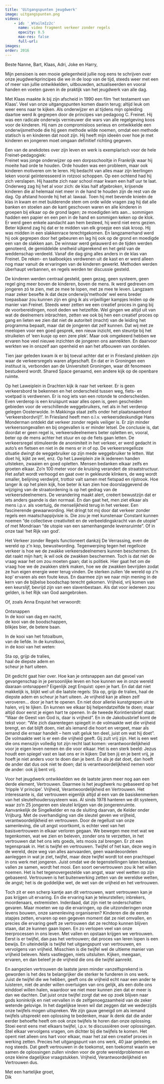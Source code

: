 ```yaml
---
title: 'Uitgangspunten jeugdwerk'
image: uitgangspunten.png
videos:
    - id: '_WYailmIz2c'
      name: video fragment verkeer zonder regels
      opacity: 0.5
      max-res: false
      full-url: 
images:
order: 2016
---
```


Beste Nanne, Bart, Klaas, Adri, Joke en Harry,

Mijn pensioen is een mooie gelegenheid jullie nog eens te schrijven over onze jeugdwerkprincipes die we in de loop van de tijd, steeds weer met een of meer van jullie ontwikkelden, uitbouwden, actualiseerden en vooral handen en voeten gaven in de praktijk van het jeugdwerk van alle dag.

Met Klaas maakte ik bij zijn afscheid in 1990 een film ‘het testament van Klaas’. Veel van onze uitgangspunten komen daarin terug; altijd leuk om weer eens naar te kijken.
Als onderwijzer en al tijdens mijn opleiding daartoe werd ik gegrepen door de principes van pedagoog C. Freinet. Hij was een radicale onderwijs vernieuwer die wars van alle regelgeving koos voor de kinderen. Hij nam ze compromisloos serieus en ontwikkelde een onderwijsmethode die hij geen methode wilde noemen, omdat een methode statisch is en kinderen dat nooit zijn. Hij heeft mijn ideeën over hoe je met kinderen en jongeren moet omgaan definitief richting gegeven.

Een van de anekdotes over zijn leven en werk is exemplarisch voor de hele Freinet-pedagogiek: <br />
Freinet was jonge onderwijzer op een dorpsschooltje in Frankrijk waar hij moeite had orde te houden. Orde houden was een probleem, maar ook kinderen motiveren om te leren. Hij bedacht van alles maar zijn leerlingen leken vooral geïnteresseerd in rotzooi schoppen. Op een ochtend had hij zich verslapen. Hij haastte zich naar school maar kwam een half uur te laat. Onderweg zag hij het al voor zich: de klas half afgebroken, krijsende kinderen die al helemaal niet meer in de hand te houden zijn de rest van de dag. Op afstand hoorde hij het al: lawaai. Toen hij met bevende knieën de klas in kwam en met bulderende stem om orde wilde vragen zag hij dat alle banken en stoelen aan de kant geschoven waren en alle kinderen in groepen bij elkaar op de grond lagen; ze moedigden iets aan… sommigen hadden een papier en een pen in de hand en sommigen keken op de klok. Er werd geen enkele aandacht aan hem besteed, hij werd niet eens gezien. Beter kijkend zag hij dat er te midden van elk groepje een slak kroop. Hij was midden in een slakkenrace terechtgekomen.  En langzamerhand werd hij ook gegrepen door het gebeuren en lag hij ook op de grond en moedigde een van de slakken aan. De winnaar werd gelauwerd en de tijden werden genoteerd, de gemiddelde snelheid uitgerekend en het geld van de weddenschap verdeeld.  Vanaf die dag ging alles anders in de klas van Freinet. De reken- en taalboekjes verdwenen uit de kast en er werd alleen nog maar vanuit de ervaringen van de kinderen gewerkt. Methoden werden überhaupt verbannen, en regels werden ter discussie gesteld.

De kinderen werden centraal gesteld, geen gezag, geen systeem, geen regel ging meer boven de kinderen, boven de mens. Ik werd gedreven om jongeren zó te zien, met ze mee te lopen, met ze mee te leven. Langzaam maar zeker besefte ik dat deze onderwijs’methode’ wel eens breder toepasbaar zou kunnen zijn en ging ik als vrijwilliger kampjes leiden op de manier van Freinet. Steeds weer zetten we een creatief proces in gang bij de voorbereidingen, nooit deden we hetzelfde. Wel gingen we altijd uit van wat de deelnemers inbrachten, zetten we ook bij hen een creatief proces op gang en lieten we zien dat niet de autoriteit (macht) van de leiding het programma bepaalt, maar dat de jongeren dat zelf kunnen. Dat wij met ze meelopen voor een goed gesprek, een nieuw inzicht, een steuntje bij het struikelen of ‘een kusje op een zere plek’. Maar ook omgekeerd hebben we ervaren hoe veel nieuwe inzichten de jongeren ons aanreikten. En daarvoor werkten we in onszelf aan openheid en aan het afbouwen van oordelen.

Tien jaar geleden kwam ik er bij toeval achter dat er in Friesland plekken zijn waar de verkeersregels waren afgeschaft. En dat er in Groningen een instituut is, verbonden aan de Universiteit Groningen, waar dit fenomeen bestudeerd wordt. Shared Space genaamd, een andere kijk op de openbare ruimte.

Op het Laweiplein in Drachten kijk ik naar het verkeer. Er is geen verkeersbord te bekennen en het onderscheid tussen weg, fiets- en voetpad is verdwenen. Er is nog iets van een rotonde te onderscheiden. Even verderop is een kruispunt waar alles open is, geen gescheiden gebieden voor de verschillende weggebruikers, net als in het verderop gelegen Oosterwolde. In Makkinga staat zelfs onder het plaatsnaambord ‘verkeersbordvrij!!’. In Friesland heeft men o.l.v. verkeersdeskundige Hans Monderman ontdekt dat verkeer zonder regels veiliger is. Er zijn minder verkeersongevallen en bij ongevallen is er minder letsel. De conclusie is, dat doordat er geen regel is, verkeersdeelnemers beter opletten en, vooral, beter op de mens achter het stuur en op de fiets gaan letten. De verkeersregel stimuleerde de anonimiteit in het verkeer, er werd gedacht in auto’s en fietsen en niet in de mens er in of op. De verkeersregelloze situatie dwingt de weggebruiker op zijn mede weggebruiker te letten. Wat doet hij, kijkt ze wel, enz. Op het Laweiplein zie ik iedereen handen uitsteken, zwaaien en goed opletten. Mensen bedanken elkaar zelfs en groeten elkaar. Zo’n 100 meter voor de kruising verandert de straatstructuur. Het asfalt wordt verhoogd en gaat over in gekleurde klinkers, de weg wordt smaller, belijning verdwijnt, trottoir valt samen met fietspad en rijstrook. Hoe langer ik op het plein kijk, hoe beter ik kan zien hoe doorslaggevend de wijziging van de straatordening is op het gedrag van de verkeersdeelnemers. De verandering maakt alert, creëert bewustzijn dat er iets anders gaande is dan normaal. En dan gaat het, men ziet elkaar als mens i.p.v. als voertuig, de menselijkheid terug in het verkeer. Een fascinerende gewaarwording. Het dringt tot mij door dat verkeer zonder regels een maatschappijvisie is. Die zou je met kunstenaar Constant kunnen noemen “de collectieve creativiteit en de verbeeldingskracht van de utopie” of met Mondriaan “de utopie van een samenhangende levensruimte”. Of in onze taal ‘het Rijk van god’.

Het Verkeer zonder Regels functioneert dankzij De Verrassing, even de wereld op z’n kop, bewustwording. Tegenwerping tegen het regelloze verkeer is hoe we de zwakke verkeersdeelnemers kunnen beschermen. En dat raakt mijn hart; ik wil ook de zwakken beschermen. Toch is dat niet de vraag waar het om zou moeten gaan; dat is politiek. Hier gaat het om de vraag hoe we de zwakken stèrk maken, hoe we de zwakken bevrijden zodat ze hun eigen energie weer terug vinden. De sterken zullen ‘de wereld op z’n kop’ ervaren als een foute keus. En daarmee zijn we naar mijn mening in de kern van de bijbelse boodschap terecht gekomen. Vrijheid, vrij komen van een keurslijf, bevrijd zijn van een slavenbestaan. Als dat voor iedereen zou gelden, is het Rijk van God aangebroken.

Of, zoals Anna Enquist het verwoordt:

Ontsnappen<br />
In de kooi van dag en nacht,<br />
de kooi van de boodschappen,<br />
blikjes bier, de betere baan.

In de kooi van het fotoalbum,<br />
van de liefde. In de kunstkooi,<br />
in de kooi van het weten:

Sta op, grijp de tralies,<br />
haal de diepste adem en<br />
scheur je hart uiteen.

Dit gedicht gaat hier over. Hoe kan je ontsnappen aan dat gevoel van gevangenschap in je persoonlijke leven en hoe kunnen we in onze wereld daaraan ontsnappen? Eigenlijk zegt Enquist: open je hart. En dat dat niet makkelijk is, blijkt wel uit die laatste regels: Sta op, grijp de tralies, haal de diepste adem en scheur je hart uiteen. Je vrijheid kan je alleen zelf veroveren… door je hart te openen. En niet door allerlei kunstgrepen uit te halen, vrij te lijken. En kunnen we elkaar bij helpendatzelfde te doen; maar altijd door eerst je eigen hart te openen. In de tweede Korintiersbrief staat: “Waar de Geest van God is, daar is vrijheid”. En in de Jakobusbrief komt de tekst voor: “Wie zich daarentegen spiegelt in de volmaakte wet die vrijheid brengt, en dat blijft doen, niet als iemand die hoort en vergeet, maar als iemand die ernaar handelt – hem valt geluk ten deel, juist om wat hij doet”. De volmaakte wet is er een die vrijheid geeft. Gij zult vrij zijn. Het is een wet die ons menszijn volledig tot zijn recht laat komen: verantwoordelijkheid voor je eigen leven nemen èn die voor elkaar. Het is een sterk beeld: Jezus houdt een spiegel vast en laat ons er in kijken: Dat ben jij en je bent vrij, je hoeft je niet anders voor te doen dan je bent. En als je dat doet, dan hoeft de ander dat dus ook niet te doen; dat is verantwoordelijkheid nemen voor de ander: ook jij bent vrij. 

Voor het jeugdwerk ontwikkelden we de laatste jaren meer nog aan een derde element, Vertrouwen. Daarmee is het jeugdwerk nu gebaseerd op het ‘tripple V principe’. Vrijheid, Verantwoordelijkheid en Vertrouwen. Het interessante is, dat vertrouwen eigenlijk altijd al een van de basiskenmerken van het sleutelhouderssysteem was. Al sinds 1978 hanteren we dit systeem, waar zo’n 25 jongeren een sleutel krijgen van de jongerenruimte. Aanvankelijk de Singelkelder en na de sluiting daarvan, de Kelder onder Vrijburg. Met de overhandiging van die sleutel geven we vrijheid, verantwoordelijkheid en vertrouwen. Door de regellust van onze samenleving, die uit angst voortkomt, is echter veel van het basisvertrouwen in elkaar verloren gegaan. We bewegen mee met wat we tegenkomen, wat we zien en beleven, zonder ons te verzetten, in het vertrouwen dat het ons iets goeds, iets moois zal brengen. Er zit een tegenspraak in. Het is twijfel en vertrouwen. Twijfel of het kan, deze weg in de wereld, deze weg van alles aanvaarden, geen waardeoordelen aanleggen in wat je ziet, twijfel, maar deze twijfel wordt tot een prachtspel in ons werk met jongeren. Juist omdat we de tegenstellingen laten bestaan, vallen ze samen, wordt het mooi. Een soort oervertrouwen zou ik het willen noemen. Het is het tegenovergestelde van angst, waar veel wetten op zijn gebaseerd. Vertrouwen is het buitenwerking zetten van de wereldse wetten, de angst; het is de goddelijke wet, de wet van de vrijheid en het vertrouwen.

Toch zit er een scherp kantje aan dit vertrouwen, want vertrouwen kan je pas krijgen uit ervaring. En die ervaring kan je teleurstellen; inbrekers, moordenaars, extremisten. Inderdaad, dat zijn niet te onderschatten gevaren. Maar moeten we op die ervaringen, op die uitzonderingen onze levens bouwen, onze samenleving organiseren? Kinderen die de eerste stapjes zetten, ervaren op een gegeven moment dat ze niet omvallen, en precies die ervaring geeft ze vertrouwen dat ze rechtop kunnen blijven staan, dat ze kunnen gaan lopen. En zo verlopen veel van onze leerprocessen in ons leven. Met vallen en opstaan krijgen we vertrouwen. Eerst is er twijfel, dan pas het vertrouwen; dat proces van leren lopen is een bewijs. En uiteindelijk is twijfel het uitgangspunt van vertrouwen, en vervolgens van vrijheid. Misschien is die twijfel wel de ultieme manier van vrijheid beleven. Niets vastleggen, niets uitsluiten. Kijken, meegaan, ervaren, en dan beleef je de vrijheid die ons die twijfel aanreikt.

En aangezien vertrouwen de laatste jaren minder vanzelfsprekend is geworden is het des te belangrijker die sterker te funderen in ons werk. Juist de twijfel die we hebben, geeft ons de vrijheid  echt naar een ander te luisteren, niet de ander willen overtuigen van ons gelijk, als een dolle ons einddoel willen halen, waardoor we niet meer kunnen zien dat er meer is dan we dachten. Dat juist onze twijfel zorgt dat we op zoek blijven naar gods koninkrijk en niet vervallen in de zelfgenoegzaamheid van de zeker wetende gelovige. In het dagelijkse leven wil dat zeggen dat we wederzijds onze twijfels mogen uitspreken. We zijn gauw geneigd om als iemand twijfels uitspreekt een oplossing te bedenken, maar ik denk dat die ander eerder behoefte heeft om ook onze twijfels te horen dan onze oplossing. Stoei eerst eens met elkaars twijfel, i.p.v. te discussiëren over oplossingen. Stel elkaar vervolgens vragen, om dichter bij die twijfels te komen. Het opent niet alleen ons hart voor elkaar, maar het zal een creatief proces in werking zetten. Precies het uitgangspunt van ons werk, 40 jaar geleden; en nog steeds. Dat geeft vertrouwen in de toekomst, een toekomst waarin we samen de oplossingen zullen vinden voor de grote wereldproblemen en onze kleine dagelijkse vraagstukken. Vrijheid, Verantwoordelijkheid en Vertrouwen dus.

Met een hartelijke groet,<br />
Dik